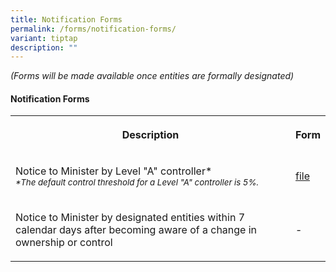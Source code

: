 ```yaml
---
title: Notification Forms
permalink: /forms/notification-forms/
variant: tiptap
description: ""
---
```

<p><em>(Forms will be made available once entities are formally designated)</em>
</p>
<h4><strong>Notification Forms</strong></h4>
<table style="minWidth: 50px">
<colgroup>
<col>
<col>
</colgroup>
<tbody>
<tr>
<th rowspan="1" colspan="1">
<p>Description</p>
</th>
<th rowspan="1" colspan="1">
<p>Form</p>
</th>
</tr>
<tr>
<td rowspan="1" colspan="1">
<p>Notice to Minister by Level "A" controller*
<br><em><sub>*The default control threshold for a Level "A" controller is 5%.</sub></em>
</p>
</td>
<td rowspan="1" colspan="1">
<p><a href="/files/Notice_to_Minister_by_Level_A_Controller.pdf" rel="noopener noreferrer nofollow" target="_blank">file</a>
</p>
</td>
</tr>
<tr>
<td rowspan="1" colspan="1">
<p>Notice to Minister by designated entities within 7 calendar days after
becoming aware of a change in ownership or control</p>
</td>
<td rowspan="1" colspan="1">
<p>-</p>
</td>
</tr>
</tbody>
</table>
<p></p>
<p></p>